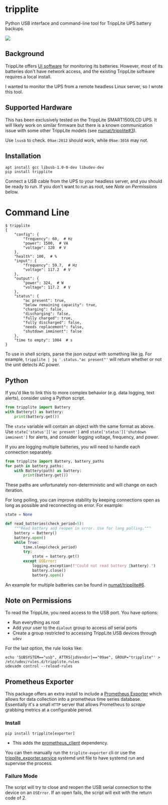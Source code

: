 # tripplite

Python USB interface and command-line tool for TrippLite UPS battery backups.

![](https://www.markertek.com/productImage/450X450/SMART1500LCD.JPG)

## Background

TrippLite offers [UI software](https://www.tripplite.com/products/power-alert)
for monitoring its batteries. However, most of its batteries don't have
network access, and the existing TrippLite software requires a local install.

I wanted to monitor the UPS from a remote headless Linux server, so I wrote
this tool.

## Supported Hardware

This has been exclusively tested on the TrippLite SMART1500LCD UPS. It will
likely work on similar firmware but there is a known communication issue with
some other TrippLite models (see [numat/tripplite#3](https://github.com/numat/tripplite/issues/3)).

Use `lsusb` to check. `09ae:2012` should work, while `09ae:3016` may not.

## Installation

```console
apt install gcc libusb-1.0-0-dev libudev-dev
pip install tripplite
```

Connect a USB cable from the UPS to your headless server, and you should be
ready to run. If you don't want to run as root, see *Note on Permissions*
below.

# Command Line

```
$ tripplite
{
    "config": {
        "frequency": 60,  # Hz
        "power": 1500,  # VA
        "voltage": 120  # V
    },
    "health": 100,  # %
    "input": {
        "frequency": 59.7,  # Hz
        "voltage": 117.2  # V
    },
    "output": {
        "power": 324,  # W
        "voltage": 117.2  # V
    },
    "status": {
        "ac present": true,
        "below remaining capacity": true,
        "charging": false,
        "discharging": false,
        "fully charged": true,
        "fully discharged": false,
        "needs replacement": false,
        "shutdown imminent": false
    },
    "time to empty": 1004  # s
}
```

To use in shell scripts, parse the json output with something like
[jq](https://stedolan.github.io/jq/). For example,
`tripplite | jq '.status."ac present"'` will return whether or not the unit
detects AC power.

## Python

If you'd like to link this to more complex behavior (e.g. data logging,
text alerts), consider using a Python script.

```python
from tripplite import Battery
with Battery() as battery:
    print(battery.get())
```

The `state` variable will contain an object with the same format as above. Use
`state['status']['ac present']` and `state['status']['shutdown imminent']` for
alerts, and consider logging voltage, frequency, and power.

If you are logging multiple batteries, you will need to handle each connection
separately.

```python
from tripplite import Battery, battery_paths
for path in battery_paths:
    with Battery(path) as battery:
        print(battery.get())
```

These paths are unfortunately non-deterministic and will change on each
iteration.

For long polling, you can improve stability by keeping connections open as long
as possible and reconnecting on error. For example:

```python
state = None

def read_batteries(check_period=5):
    """Read battery and reopen in error. Use for long polling."""
    battery = Battery()
    battery.open()
    while True:
        time.sleep(check_period)
        try:
            state = battery.get()
        except OSError:
            logging.exception(f"Could not read battery {battery}.")
            battery.close()
            battery.open()
```

An example for multiple batteries can be found in [numat/tripplite#6](https://github.com/numat/tripplite/pull/6#issuecomment-700152340).

## Note on Permissions

To read the TrippLite, you need access to the USB port. You have options:

* Run everything as root
* Add your user to the `dialout` group to access *all* serial ports
* Create a group restricted to accessing TrippLite USB devices through `udev`

For the last option, the rule looks like:

```console
echo 'SUBSYSTEM=="usb", ATTRS{idVendor}=="09ae", GROUP="tripplite"' > /etc/udev/rules.d/tripplite.rules
udevadm control --reload-rules
```

## Prometheus Exporter

This package offers an extra install to include a [Prometheus Exporter](https://prometheus.io/docs/instrumenting/exporters/)
which allows for data collection into a prometheus time series database. Essentially it's a small `HTTP` server that allows
Prometheus to *scrape* grabbing metrics at a configurable period.

### Install

```console
pip install tripplite[exporter]
```

* This adds the [prometheus_client](https://pypi.org/project/prometheus-client/) dependency.

You can then manually run the `triplite-exporter` cli or use the
[tripplite_exporter.service](https://github.com/numat/tripplite/blob/master/tripplite_exporter.service)
systemd unit file to have systemd run and supervise the process.

### Failure Mode

The script will try to close and reopen the USB serial connection to the device on an `OSError`. If an open fails,
the script will exit with the return code of 2.
